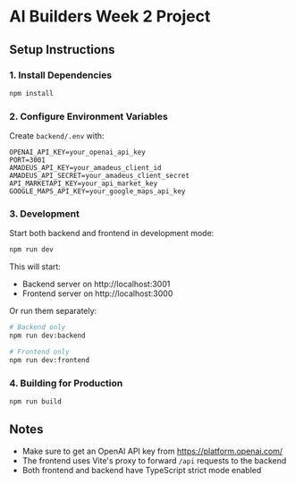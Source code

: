 # AI Builders Week 2 Project

## Setup Instructions

### 1. Install Dependencies

```bash
npm install
```

### 2. Configure Environment Variables

Create `backend/.env` with:

```
OPENAI_API_KEY=your_openai_api_key
PORT=3001
AMADEUS_API_KEY=your_amadeus_client_id
AMADEUS_API_SECRET=your_amadeus_client_secret
API_MARKETAPI_KEY=your_api_market_key
GOOGLE_MAPS_API_KEY=your_google_maps_api_key
```

### 3. Development

Start both backend and frontend in development mode:

```bash
npm run dev
```

This will start:
- Backend server on http://localhost:3001
- Frontend server on http://localhost:3000

Or run them separately:

```bash
# Backend only
npm run dev:backend

# Frontend only
npm run dev:frontend
```

### 4. Building for Production

```bash
npm run build
```

## Notes

- Make sure to get an OpenAI API key from https://platform.openai.com/
- The frontend uses Vite's proxy to forward `/api` requests to the backend
- Both frontend and backend have TypeScript strict mode enabled
